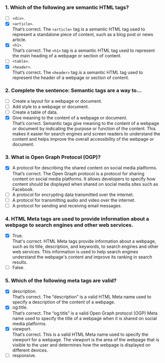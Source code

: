 ### 1. Which of the following are semantic HTML tags?

- [ ] `<div>`.
- [x] `<article>`. <br>
      That’s correct. The `<article>` tag is a semantic HTML tag used to represent a standalone piece of content, such as a blog post or news article.
- [x] `<h1>`. <br>
      That’s correct. The `<h1>` tag is a semantic HTML tag used to represent the main heading of a webpage or section of content.
- [ ] `<table>`.
- [x] `<header>`. <br>
      That’s correct. The `<header>` tag is a semantic HTML tag used to represent the header of a webpage or section of content.

### 2. Complete the sentence: Semantic tags are a way to...

- [ ] Create a layout for a webpage or document.
- [ ] Add style to a webpage or document.
- [ ] Create a table of data.
- [x] Give meaning to the content of a webpage or document. <br>
      That’s correct. Semantic tags give meaning to the content of a webpage or document by indicating the purpose or function of the content. This makes it easier for search engines and screen readers to understand the content and helps improve the overall accessibility of the webpage or document.

### 3. What is Open Graph Protocol (OGP)?

- [x] A protocol for describing the shared content on social media platforms. <br>
      That’s correct. The Open Graph protocol is a protocol for sharing content on social media platforms. It allows developers to specify how content should be displayed when shared on social media sites such as Facebook.
- [ ] A protocol for encrypting data transmitted over the internet.
- [ ] A protocol for transmitting audio and video over the internet.
- [ ] A protocol for sending and receiving email messages.

### 4. HTML Meta tags are used to provide information about a webpage to search engines and other web services.

- [x] True. <br>
      That's correct. HTML Meta tags provide information about a webpage, such as its title, description, and keywords, to search engines and other web services. This information is used to help search engines understand the webpage's content and improve its ranking in search results.
- [ ] False.

### 5. Which of the following meta tags are valid?

- [x] description. <br>
      That’s correct. The “description” is a valid HTML Meta name used to specify a description of the content of a webpage.
- [x] og:title. <br>
      That’s correct. The “og:title” is a valid Open Graph protocol (OGP) Meta name used to specify the title of a webpage when it is shared on social media platforms.
- [x] viewport. <br>
      That’s correct. This is a valid HTML Meta name used to specify the viewport for a webpage. The viewport is the area of the webpage that is visible to the user and determines how the webpage is displayed on different devices.
- [ ] responsive.
